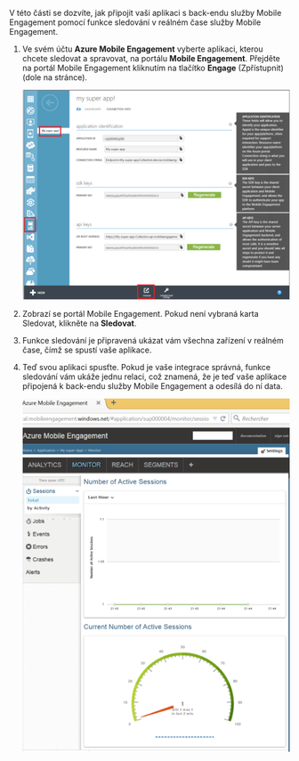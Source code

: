 V této části se dozvíte, jak připojit vaši aplikaci s back-endu služby Mobile Engagement pomocí funkce sledování v reálném čase služby Mobile Engagement. 

1. Ve svém účtu **Azure Mobile Engagement** vyberte aplikaci, kterou chcete sledovat a spravovat, na portálu **Mobile Engagement**. Přejděte na portál Mobile Engagement kliknutím na tlačítko **Engage** (Zpřístupnit) (dole na stránce). 
   
     ![](./media/mobile-engagement-connect-app-with-monitor/engage-button.png)
2. Zobrazí se portál Mobile Engagement. Pokud není vybraná karta Sledovat, klikněte na **Sledovat**.
3. Funkce sledování je připravená ukázat vám všechna zařízení v reálném čase, čímž se spustí vaše aplikace.
4. Teď svou aplikaci spusťte. Pokud je vaše integrace správná, funkce sledování vám ukáže jednu relaci, což znamená, že je teď vaše aplikace připojená k back-endu služby Mobile Engagement a odesílá do ní data.  
   
     ![](./media/mobile-engagement-connect-app-with-monitor/monitor.png)



<!--HONumber=Nov16_HO2-->


